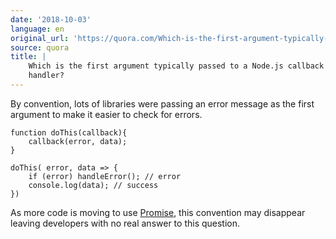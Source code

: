 ```yaml
---
date: '2018-10-03'
language: en
original_url: 'https://quora.com/Which-is-the-first-argument-typically-passed-to-a-Node-js-callback-handler/answer/Clément-Renaud'
source: quora
title: |
    Which is the first argument typically passed to a Node.js callback
    handler?
---
```


By convention, lots of libraries were passing an error message as the
first argument to make it easier to check for errors.

    function doThis(callback){ 
        callback(error, data);
    }

    doThis( error, data => {
        if (error) handleError(); // error
        console.log(data); // success
    })

As more code is moving to use
[Promise](https://developer.mozilla.org/en-US/docs/Web/JavaScript/Reference/Global_Objects/Promise),
this convention may disappear leaving developers with no real answer to
this question.
